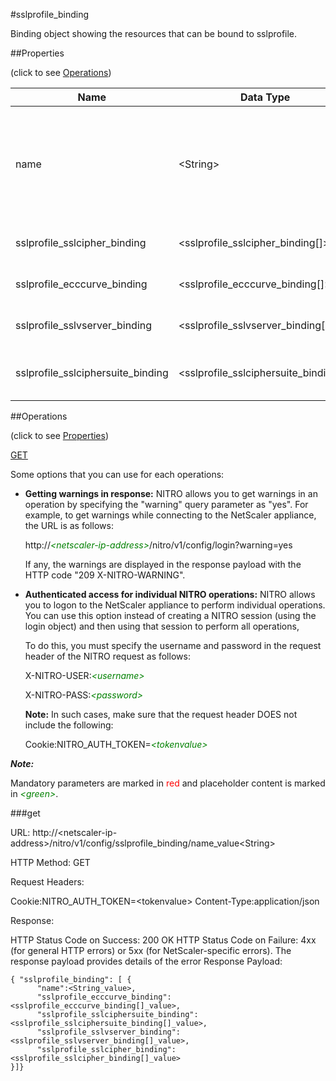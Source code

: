 #sslprofile_binding

Binding object showing the resources that can be bound to sslprofile.


##Properties 
<span>(click to see [Operations](#operations))</span>


<table><thead><tr><th>Name</th><th> Data Type</th><th> Permissions</th><th>Description</th></tr></thead><tbody><tr><td>name</td><td>&lt;String></td><td>Read-write</td><td>Name of the SSL profile for which to show detailed information.&lt;br>Minimum length = 1&lt;br>Maximum length = 127</td><tr><tr><td>sslprofile_sslcipher_binding</td><td>&lt;sslprofile_sslcipher_binding[]></td><td>Read-only</td><td>sslcipher that can be bound to sslprofile.</td><tr><tr><td>sslprofile_ecccurve_binding</td><td>&lt;sslprofile_ecccurve_binding[]></td><td>Read-only</td><td>ecccurve that can be bound to sslprofile.</td><tr><tr><td>sslprofile_sslvserver_binding</td><td>&lt;sslprofile_sslvserver_binding[]></td><td>Read-only</td><td>sslvserver that can be bound to sslprofile.</td><tr><tr><td>sslprofile_sslciphersuite_binding</td><td>&lt;sslprofile_sslciphersuite_binding[]></td><td>Read-only</td><td>sslciphersuite that can be bound to sslprofile.</td><tr></tbody></table>
##Operations 
<span>(click to see [Properties](#properties))</span>


[GET](#get)


Some options that you can use for each operations:
<ul><li><p><b>Getting warnings in response:</b> NITRO allows you to get warnings in an operation by specifying the "warning" query parameter as "yes". For example, to get warnings while connecting to the NetScaler appliance, the URL is as follows:</p><p>http://<span style="color:green;font-style:italic;">&lt;netscaler-ip-address&gt;</span>/nitro/v1/config/login?warning=yes</p><p>If any, the warnings are displayed in the response payload with the HTTP code "209 X-NITRO-WARNING".</p></li><li><p><b>Authenticated access for individual NITRO operations:</b> NITRO allows you to logon to the NetScaler appliance to perform individual operations. You can use this option instead of creating a NITRO session (using the login object) and then using that session to perform all operations,</p><p>To do this, you must specify the username and password in the request header of the NITRO request as follows:</p><p>X-NITRO-USER:<span style="color:green;font-style:italic;">&lt;username&gt;</span></p><p>X-NITRO-PASS:<span style="color:green;font-style:italic;">&lt;password&gt;</span></p><p><b>Note:</b> In such cases, make sure that the request header DOES not include the following:</p><p>Cookie:NITRO_AUTH_TOKEN=<span style="color:green;font-style:italic;">&lt;tokenvalue&gt;</span></p></li></ul>



***Note:*** 
Mandatory parameters are marked in <span style="color:#FF0000;">red</span> and placeholder content is marked in <span style="color:green;font-style:italic">&lt;green&gt;</span>.

###get



URL: http://&lt;netscaler-ip-address&gt;/nitro/v1/config/sslprofile_binding/name_value&lt;String&gt;
HTTP Method: GET
Request Headers:

Cookie:NITRO_AUTH_TOKEN=&lt;tokenvalue&gt;Content-Type:application/json

Response:
HTTP Status Code on Success: 200 OKHTTP Status Code on Failure: 4xx   (for general HTTP errors) or 5xx     (for NetScaler-specific errors). The response payload provides details of the error Response Payload: ```{ "sslprofile_binding": [ {      "name":<String_value>,      "sslprofile_ecccurve_binding":<sslprofile_ecccurve_binding[]_value>,      "sslprofile_sslciphersuite_binding":<sslprofile_sslciphersuite_binding[]_value>,      "sslprofile_sslvserver_binding":<sslprofile_sslvserver_binding[]_value>,      "sslprofile_sslcipher_binding":<sslprofile_sslcipher_binding[]_value>}]}```



